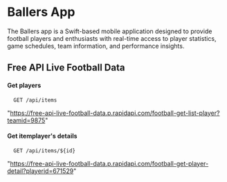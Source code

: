 
# Ballers App

The Ballers app is a Swift-based mobile application designed to provide football players and enthusiasts with real-time access to player statistics, game schedules, team information, and performance insights.


## Free API Live Football Data

#### Get players

```http
  GET /api/items
```
"https://free-api-live-football-data.p.rapidapi.com/football-get-list-player?teamid=9875"


#### Get itemplayer's details

```http
  GET /api/items/${id}
```

"https://free-api-live-football-data.p.rapidapi.com/football-get-player-detail?playerid=671529"


